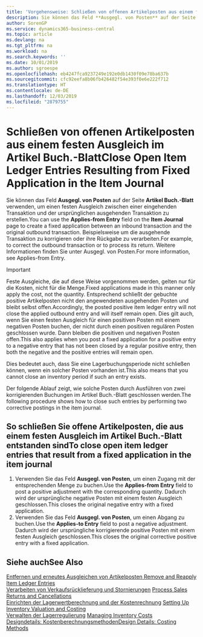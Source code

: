 ```yaml
---
title: 'Vorgehensweise: Schließen von offenen Artikelposten aus einem festen Ausgleich im Artikel Buch.-Blatt | Microsoft Docs'
description: Sie können das Feld **Ausgegl. von Posten** auf der Seite **Artikel Buch.-Blatt** verwenden, um einen festen Ausgleich zwischen einer eingehenden Transaktion und der ursprünglichen ausgehenden Transaktion zu erstellen. Beispielsweise um die ausgehende Transaktion zu korrigieren oder ihre Rückgabe zu verarbeiten.
author: SorenGP
ms.service: dynamics365-business-central
ms.topic: article
ms.devlang: na
ms.tgt_pltfrm: na
ms.workload: na
ms.search.keywords: ''
ms.date: 10/01/2019
ms.author: sgroespe
ms.openlocfilehash: eb4247fca9237249e192e0db1430f09e78ba637b
ms.sourcegitcommit: cfc92eefa8b06fb426482f54e393f0e6e222f712
ms.translationtype: HT
ms.contentlocale: de-DE
ms.lasthandoff: 12/03/2019
ms.locfileid: "2879755"
---
```

# <a name="close-open-item-ledger-entries-resulting-from-fixed-application-in-the-item-journal"></a><span data-ttu-id="63c50-104">Schließen von offenen Artikelposten aus einem festen Ausgleich im Artikel Buch.-Blatt</span><span class="sxs-lookup"><span data-stu-id="63c50-104">Close Open Item Ledger Entries Resulting from Fixed Application in the Item Journal</span></span>
<span data-ttu-id="63c50-105">Sie können das Feld **Ausgegl. von Posten** auf der Seite **Artikel Buch.-Blatt** verwenden, um einen festen Ausgleich zwischen einer eingehenden Transaktion und der ursprünglichen ausgehenden Transaktion zu erstellen.</span><span class="sxs-lookup"><span data-stu-id="63c50-105">You can use the **Applies-from Entry** field on the **Item Journal** page to create a fixed application between an inbound transaction and the original outbound transaction.</span></span> <span data-ttu-id="63c50-106">Beispielsweise um die ausgehende Transaktion zu korrigieren oder ihre Rückgabe zu verarbeiten.</span><span class="sxs-lookup"><span data-stu-id="63c50-106">For example, to correct the outbound transaction or to process its return.</span></span> <span data-ttu-id="63c50-107">Weitere Informationen finden Sie unter Ausgegl. von Posten.</span><span class="sxs-lookup"><span data-stu-id="63c50-107">For more information, see Applies-from Entry.</span></span>  

> [!IMPORTANT]  
>  <span data-ttu-id="63c50-108">Feste Ausgleiche, die auf diese Weise vorgenommen werden, gelten nur für die Kosten, nicht für die Menge.</span><span class="sxs-lookup"><span data-stu-id="63c50-108">Fixed applications made in this manner only apply the cost, not the quantity.</span></span> <span data-ttu-id="63c50-109">Entsprechend schließt der gebuchte positive Artikelposten nicht den angewendeten ausgehenden Posten und bleibt selbst offen.</span><span class="sxs-lookup"><span data-stu-id="63c50-109">Accordingly, the posted positive item ledger entry will not close the applied outbound entry and will itself remain open.</span></span> <span data-ttu-id="63c50-110">Dies gilt auch, wenn Sie einen festen Ausgleich für einen positiven Posten mit einem negativen Posten buchen, der nicht durch einen positiven regulären Posten geschlossen wurde. Dann bleiben die positiven und negativen Posten offen.</span><span class="sxs-lookup"><span data-stu-id="63c50-110">This also applies when you post a fixed application for a positive entry to a negative entry that has not been closed by a regular positive entry, then both the negative and the positive entries will remain open.</span></span>  
>   
>  <span data-ttu-id="63c50-111">Dies bedeutet auch, dass Sie eine Lagerbuchungsperiode nicht schließen können, wenn ein solcher Posten vorhanden ist.</span><span class="sxs-lookup"><span data-stu-id="63c50-111">This also means that you cannot close an inventory period if such an entry exists.</span></span>  

<span data-ttu-id="63c50-112">Der folgende Ablauf zeigt, wie solche Posten durch Ausführen von zwei korrigierenden Buchungen im Artikel Buch.-Blatt geschlossen werden.</span><span class="sxs-lookup"><span data-stu-id="63c50-112">The following procedure shows how to close such entries by performing two corrective postings in the item journal.</span></span>  

## <a name="to-close-open-item-ledger-entries-that-result-from-a-fixed-application-in-the-item-journal"></a><span data-ttu-id="63c50-113">So schließen Sie offene Artikelposten, die aus einem festen Ausgleich im Artikel Buch.-Blatt entstanden sind</span><span class="sxs-lookup"><span data-stu-id="63c50-113">To close open item ledger entries that result from a fixed application in the item journal</span></span>  

1.  <span data-ttu-id="63c50-114">Verwenden Sie das Feld **Ausgegl. von Posten**, um einen Zugang mit der entsprechenden Menge zu buchen.</span><span class="sxs-lookup"><span data-stu-id="63c50-114">Use the **Applies-from Entry** field to post a positive adjustment with the corresponding quantity.</span></span> <span data-ttu-id="63c50-115">Dadurch wird der ursprüngliche negative Posten mit einem festen Ausgleich geschlossen.</span><span class="sxs-lookup"><span data-stu-id="63c50-115">This closes the original negative entry with a fixed application.</span></span>  
2.  <span data-ttu-id="63c50-116">Verwenden Sie das Feld **Ausgegl. von Posten**, um einen Abgang zu buchen.</span><span class="sxs-lookup"><span data-stu-id="63c50-116">Use the **Applies-to Entry** field to post a negative adjustment.</span></span> <span data-ttu-id="63c50-117">Dadurch wird der ursprüngliche korrigierende positive Posten mit einem festen Ausgleich geschlossen.</span><span class="sxs-lookup"><span data-stu-id="63c50-117">This closes the original corrective positive entry with a fixed application.</span></span>  

## <a name="see-also"></a><span data-ttu-id="63c50-118">Siehe auch</span><span class="sxs-lookup"><span data-stu-id="63c50-118">See Also</span></span>  
[<span data-ttu-id="63c50-119">Entfernen und erneutes Ausgleichen von Artikelposten</span><span class="sxs-lookup"><span data-stu-id="63c50-119"> Remove and Reapply Item Ledger Entries</span></span>](finance-how-to-remove-and-reapply-item-entries.md)  
 <span data-ttu-id="63c50-120">[Verarbeiten von Verkaufsrücklieferung und Stornierungen](sales-how-process-sales-returns-cancellations.md) </span><span class="sxs-lookup"><span data-stu-id="63c50-120">[Process Sales Returns and Cancellations](sales-how-process-sales-returns-cancellations.md) </span></span>  
 <span data-ttu-id="63c50-121">[Einrichten der Lagerwertberechnung und der Kostenrechnung](finance-set-up-inventory-valuation-and-costing.md) </span><span class="sxs-lookup"><span data-stu-id="63c50-121">[Setting Up Inventory Valuation and Costing](finance-set-up-inventory-valuation-and-costing.md) </span></span>  
 <span data-ttu-id="63c50-122">[Verwalten der Lagerregulierung](finance-manage-inventory-costs.md) </span><span class="sxs-lookup"><span data-stu-id="63c50-122">[Managing Inventory Costs](finance-manage-inventory-costs.md) </span></span>  
 [<span data-ttu-id="63c50-123">Designdetails: Kostenberechnungsmethoden</span><span class="sxs-lookup"><span data-stu-id="63c50-123">Design Details: Costing Methods</span></span>](design-details-costing-methods.md)
